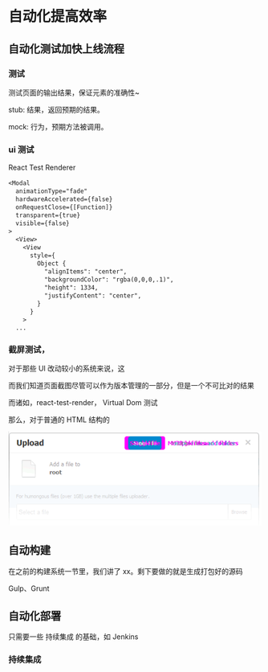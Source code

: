 # 自动化提高效率

## 自动化测试加快上线流程

### 测试

测试页面的输出结果，保证元素的准确性~

stub: 结果，返回预期的结果。

mock: 行为，预期方法被调用。

### ui 测试

React Test Renderer

```
<Modal
  animationType="fade"
  hardwareAccelerated={false}
  onRequestClose={[Function]}
  transparent={true}
  visible={false}
>
  <View>
    <View
      style={
        Object {
          "alignItems": "center",
          "backgroundColor": "rgba(0,0,0,.1)",
          "height": 1334,
          "justifyContent": "center",
        }
      }
    >
  ...    
```    

### 截屏测试，

对于那些 UI 改动较小的系统来说，这

而我们知道页面截图尽管可以作为版本管理的一部分，但是一个不可比对的结果

而诸如，react-test-render， Virtual Dom 测试

那么，对于普通的 HTML 结构的

![PhantomCSS](images/PhantomCSS.png)

## 自动构建

在之前的构建系统一节里，我们讲了 xx。剩下要做的就是生成打包好的源码

Gulp、Grunt

## 自动化部署

只需要一些 持续集成 的基础，如 Jenkins

### 持续集成

